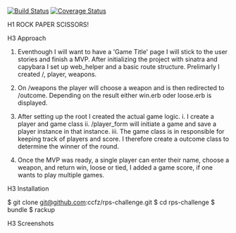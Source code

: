 [![Build Status](https://travis-ci.org/ccfz/rps-challenge.svg?branch=master)](https://travis-ci.org/ccfz/rps-challenge)
[![Coverage Status](https://coveralls.io/repos/github/ccfz/rps-challenge/badge.svg?branch=master)](https://coveralls.io/github/ccfz/rps-challenge?branch=master)

H1 ROCK PAPER SCISSORS!

H3 Approach

1. Eventhough I will want to have a 'Game Title' page I will stick to the user stories and finish a MVP. After initializing the project with sinatra and capybara I set up web_helper and a basic route structure. Prelimarly I created /, player, weapons. 

2. On /weapons the player will choose a weapon and is then redirected to /outcome. Depending on the result either win.erb oder loose.erb is displayed. 

3. After setting up the root I created the actual game logic.
i. I create a player and game class
ii. /player_form will initiate a game and save a player instance in that instance. 
iii. The game class is in responsible for keeping track of players and score. I therefore create a outcome class to determine the winner of the round.

4. Once the MVP was ready, a single player can enter their name, choose a weapon, and return win, loose or tied, I added a game score, if one wants to play multiple games.

H3 Installation

$ git clone git@github.com:ccfz/rps-challenge.git
$ cd rps-challenge
$ bundle
$ rackup


H3 Screenshots

